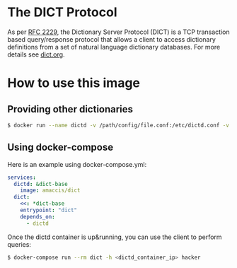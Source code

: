 # The DICT Protocol

As per [RFC 2229](https://www.ietf.org/rfc/rfc2229.txt), the Dictionary Server Protocol (DICT) is a TCP transaction based query/response protocol that allows a client to access dictionary definitions from a set of natural language dictionary databases. For more details see [dict.org](http://www.dict.org/w/). 

# How to use this image

## Providing other dictionaries

```bash
$ docker run --name dictd -v /path/config/file.conf:/etc/dictd.conf -v /path/dictionaries/directory:/usr/lib/dict -d amaccis/dict
```

## Using docker-compose

Here is an example using docker-compose.yml:

```yaml
services:
  dictd: &dict-base 
    image: amaccis/dict
  dict:
    <<: *dict-base
    entrypoint: "dict"
    depends_on:
      - dictd
```

Once the dictd container is up&running, you can use the client to perform queries:

```bash
$ docker-compose run --rm dict -h <dictd_container_ip> hacker
```
